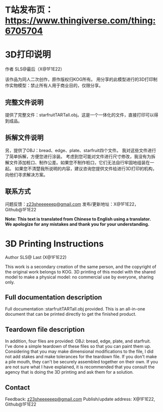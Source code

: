 # T站发布页：https://www.thingiverse.com/thing:6705704

#  3D打印说明

作者 SLS@最后（X@1F1E22）

该作品为同人二次创作，原作版权归KOG所有。
用分享的此模型进行的3D打印制作实物模型：禁止所有人用于商业目的，仅限分享。

## 完整文件说明
提供了完整文件：starfruitTARTall.obj。这是一个一体化的文件，直接打印可以得到成品。

## 拆解文件说明
另，提供了OBJ：bread、edge、plate、starfruit四个文件。
我对这些文件进行了简单拆解，方便您进行涂装。
考虑到您可能对文件进行尺寸修改，我没有为拆解文件添加桩口、制作公差。如果您不制作桩口，它们无法自行牢固地组装在一起。
如果您不清楚我所说明的内容，建议咨询您提供文件给进行3D打印的机构，向他们寻求解决方案。

## 联系方式
问题反馈：z23sheeeeeep@gmail.com
发布/更新地址：X@1F1E22，Github@1F1E22









**Note: This text is translated from Chinese to English using a translator. We apologize for any mistakes and thank you for your understanding.**

# 3D Printing Instructions

Author SLS@ Last (X@1F1E22)

This work is a secondary creation of the same person, and the copyright of the original work belongs to KOG.
3D printing of this model with the shared model to make a physical model: no commercial use by everyone, sharing only.

## Full documentation description
Full documentation :starfruitTARTall.obj provided. This is an all-in-one document that can be printed directly to get the finished product.

## Teardown file description
In addition, four files are provided: OBJ: bread, edge, plate, and starfruit.
I've done a simple teardown of these files so that you can paint them up.
Considering that you may make dimensional modifications to the file, I did not add stakes and make tolerances for the teardown file. If you don't make a pile mouth, they can't be securely assembled together on their own.
If you are not sure what I have explained, it is recommended that you consult the agency that is doing the 3D printing and ask them for a solution.

## Contact
Feedback: z23sheeeeeep@gmail.com
Publish/update address: X@1F1E22, Github@1F1E22
